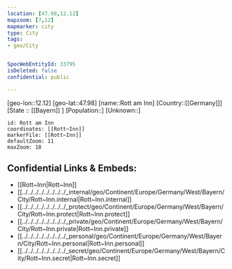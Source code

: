 ```yaml
---
location: [47.98,12.12]
mapzoom: [7,12] 
mapmarker: city 
type: City
tags:
- geo/City


SpocWebEntityId: 33795
isDeleted: false
confidential: public

---
```

[geo-lon::12.12]
[geo-lat::47.98]
[name::Rott am Inn]
[Country::[[Germany]]]
[State :: [[Bayern]] ]
[Population::]
[Unknown::]


```leaflet
id: Rott am Inn
coordinates: [[Rott~Inn]]
markerFile: [[Rott~Inn]]
defaultZoom: 11 
maxZoom: 18
```


## Confidential Links & Embeds: 
- [[Rott~Inn|Rott~Inn]] 
- [[../../../../../../../../_internal/geo/Continent/Europe/Germany/West/Bayern/City/Rott~Inn.internal|Rott~Inn.internal]] 
- [[../../../../../../../../_protect/geo/Continent/Europe/Germany/West/Bayern/City/Rott~Inn.protect|Rott~Inn.protect]] 
- [[../../../../../../../../_private/geo/Continent/Europe/Germany/West/Bayern/City/Rott~Inn.private|Rott~Inn.private]] 
- [[../../../../../../../../_personal/geo/Continent/Europe/Germany/West/Bayern/City/Rott~Inn.personal|Rott~Inn.personal]] 
- [[../../../../../../../../_secret/geo/Continent/Europe/Germany/West/Bayern/City/Rott~Inn.secret|Rott~Inn.secret]] 
